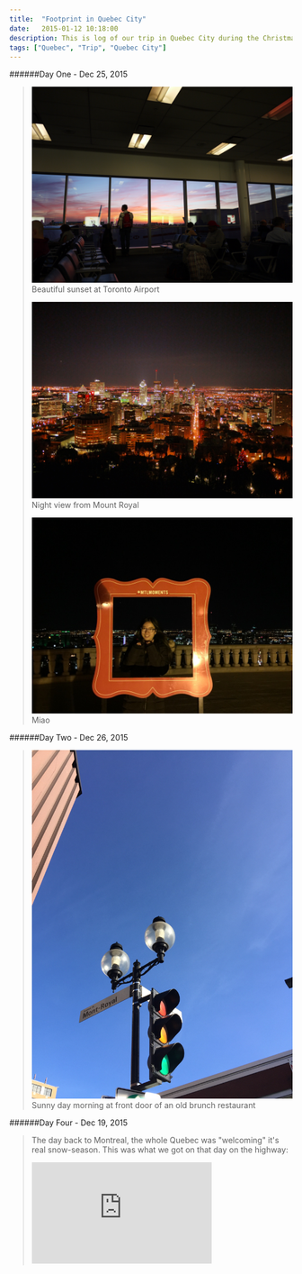 ```yaml
---
title:  "Footprint in Quebec City"
date:   2015-01-12 10:18:00
description: This is log of our trip in Quebec City during the Christmas vacation 2015
tags: ["Quebec", "Trip", "Quebec City"]
---
```


######Day One - Dec 25, 2015

>![photo two](/assets/images/trip_in_quebec/P1010732.jpg)
>Beautiful sunset at Toronto Airport
>
>![photo two](/assets/images/trip_in_quebec/P1010734.jpg)
>Night view from Mount Royal
>
>![photo two](/assets/images/trip_in_quebec/IMG_1618.jpg)
>Miao

######Day Two - Dec 26, 2015

>![photo two](/assets/images/trip_in_quebec/IMG_1635.jpg)
>Sunny day morning at front door of an old brunch restaurant

######Day Four - Dec 19, 2015
>The day back to Montreal, the whole Quebec was "welcoming" it's real snow-season.
>This was what we got on that day on the highway:
>
><iframe src="https://onedrive.live.com/embed?cid=59F8FF03DFAAF5B7&resid=59F8FF03DFAAF5B7%21110557&authkey=AAg_G7mcUpZ3xz4" width="320" height="180" frameborder="0" scrolling="no" allowfullscreen></iframe>